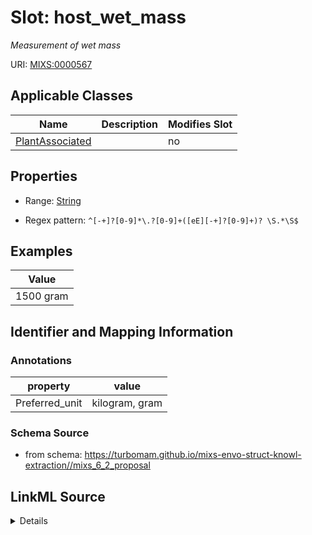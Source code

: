 # Slot: host_wet_mass


_Measurement of wet mass_



URI: [MIXS:0000567](https://w3id.org/mixs/0000567)



<!-- no inheritance hierarchy -->




## Applicable Classes

| Name | Description | Modifies Slot |
| --- | --- | --- |
[PlantAssociated](PlantAssociated.md) |  |  no  |







## Properties

* Range: [String](String.md)

* Regex pattern: `^[-+]?[0-9]*\.?[0-9]+([eE][-+]?[0-9]+)? \S.*\S$`






## Examples

| Value |
| --- |
| 1500 gram |

## Identifier and Mapping Information





### Annotations

| property | value |
| --- | --- |
| Preferred_unit | kilogram, gram |



### Schema Source


* from schema: https://turbomam.github.io/mixs-envo-struct-knowl-extraction//mixs_6_2_proposal




## LinkML Source

<details>
```yaml
name: host_wet_mass
annotations:
  Preferred_unit:
    tag: Preferred_unit
    value: kilogram, gram
description: Measurement of wet mass
title: host wet mass
notes:
- host
- host.
- mass
- wet
examples:
- value: 1500 gram
from_schema: https://turbomam.github.io/mixs-envo-struct-knowl-extraction//mixs_6_2_proposal
rank: 1000
slot_uri: MIXS:0000567
multivalued: false
alias: host_wet_mass
domain_of:
- PlantAssociated
range: string
required: false
recommended: false
pattern: ^[-+]?[0-9]*\.?[0-9]+([eE][-+]?[0-9]+)? \S.*\S$

```
</details>